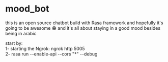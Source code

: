 # mood_bot
this is an open source chatbot build with Rasa framework and hopefully it's going to be awesome 😁 and it's all about  staying in a good mood besides being in arabic

start by:<br> 
1- starting the Ngrok: ngrok http 5005 <br>
2- rasa run --enable-api --cors "*" --debug

 

